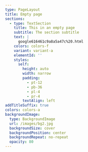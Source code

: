 ```yaml
---
type: PageLayout
title: Empty page
sections:
  - type: TextSection
    title: This in an empty page
    subtitle: The section subtitle
    text: |
      google616461c9a8a5a47c%20.html
    colors: colors-f
    variant: variant-a
    elementId: ''
    styles:
      self:
        height: auto
        width: narrow
        padding:
          - pt-12
          - pb-36
          - pl-4
          - pr-4
        textAlign: left
addTitleSuffix: true
colors: colors-a
backgroundImage:
  type: BackgroundImage
  url: /images/bg2.jpg
  backgroundSize: cover
  backgroundPosition: center
  backgroundRepeat: no-repeat
  opacity: 80
---
```

